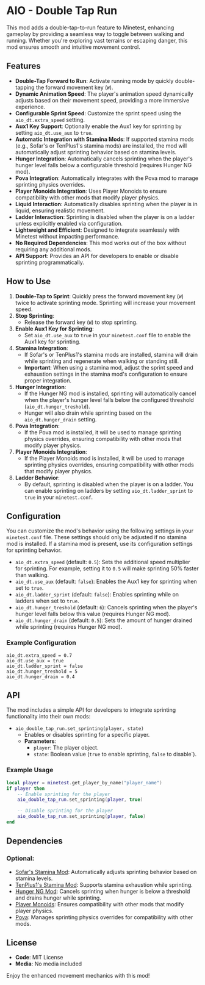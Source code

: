 # AIO - Double Tap Run

This mod adds a double-tap-to-run feature to Minetest, enhancing gameplay by providing a seamless way to toggle between walking and running. Whether you're exploring vast terrains or escaping danger, this mod ensures smooth and intuitive movement control.

## Features

- **Double-Tap Forward to Run**: Activate running mode by quickly double-tapping the forward movement key (`W`).
- **Dynamic Animation Speed**: The player's animation speed dynamically adjusts based on their movement speed, providing a more immersive experience.
- **Configurable Sprint Speed**: Customize the sprint speed using the `aio_dt.extra_speed` setting.
- **Aux1 Key Support**: Optionally enable the Aux1 key for sprinting by setting `aio_dt.use_aux` to `true`.
- **Automatic Integration with Stamina Mods**: If supported stamina mods (e.g., Sofar's or TenPlus1's stamina mods) are installed, the mod will automatically adjust sprinting behavior based on stamina levels.
- **Hunger Integration**: Automatically cancels sprinting when the player's hunger level falls below a configurable threshold (requires Hunger NG mod).
- **Pova Integration**: Automatically integrates with the Pova mod to manage sprinting physics overrides.
- **Player Monoids Integration**: Uses Player Monoids to ensure compatibility with other mods that modify player physics.
- **Liquid Interaction**: Automatically disables sprinting when the player is in liquid, ensuring realistic movement.
- **Ladder Interaction**: Sprinting is disabled when the player is on a ladder unless explicitly enabled via configuration.
- **Lightweight and Efficient**: Designed to integrate seamlessly with Minetest without impacting performance.
- **No Required Dependencies**: This mod works out of the box without requiring any additional mods.
- **API Support**: Provides an API for developers to enable or disable sprinting programmatically.

## How to Use

1. **Double-Tap to Sprint**: Quickly press the forward movement key (`W`) twice to activate sprinting mode. Sprinting will increase your movement speed.
2. **Stop Sprinting**:
   - Release the forward key (`W`) to stop sprinting.
3. **Enable Aux1 Key for Sprinting**:
   - Set `aio_dt.use_aux` to `true` in your `minetest.conf` file to enable the Aux1 key for sprinting.
4. **Stamina Integration**:
   - If Sofar's or TenPlus1's stamina mods are installed, stamina will drain while sprinting and regenerate when walking or standing still.
   - **Important**: When using a stamina mod, adjust the sprint speed and exhaustion settings in the stamina mod's configuration to ensure proper integration.
5. **Hunger Integration**:
   - If the Hunger NG mod is installed, sprinting will automatically cancel when the player's hunger level falls below the configured threshold (`aio_dt.hunger_treshold`).
   - Hunger will also drain while sprinting based on the `aio_dt.hunger_drain` setting.
6. **Pova Integration**:
   - If the Pova mod is installed, it will be used to manage sprinting physics overrides, ensuring compatibility with other mods that modify player physics.
7. **Player Monoids Integration**:
   - If the Player Monoids mod is installed, it will be used to manage sprinting physics overrides, ensuring compatibility with other mods that modify player physics.
8. **Ladder Behavior**:
   - By default, sprinting is disabled when the player is on a ladder. You can enable sprinting on ladders by setting `aio_dt.ladder_sprint` to `true` in your `minetest.conf`.

## Configuration

You can customize the mod's behavior using the following settings in your `minetest.conf` file. These settings should only be adjusted if no stamina mod is installed. If a stamina mod is present, use its configuration settings for sprinting behavior.

- `aio_dt.extra_speed` (default: `0.5`): Sets the additional speed multiplier for sprinting. For example, setting it to `0.5` will make sprinting 50% faster than walking.
- `aio_dt.use_aux` (default: `false`): Enables the Aux1 key for sprinting when set to `true`.
- `aio_dt.ladder_sprint` (default: `false`): Enables sprinting while on ladders when set to `true`.
- `aio_dt.hunger_treshold` (default: `6`): Cancels sprinting when the player's hunger level falls below this value (requires Hunger NG mod).
- `aio_dt.hunger_drain` (default: `0.5`): Sets the amount of hunger drained while sprinting (requires Hunger NG mod).

### Example Configuration
```plaintext
aio_dt.extra_speed = 0.7
aio_dt.use_aux = true
aio_dt.ladder_sprint = false
aio_dt.hunger_treshold = 5
aio_dt.hunger_drain = 0.4
```

## API

The mod includes a simple API for developers to integrate sprinting functionality into their own mods:

- `aio_double_tap_run.set_sprinting(player, state)`
  - Enables or disables sprinting for a specific player.
  - **Parameters**:
    - `player`: The player object.
    - `state`: Boolean value (`true` to enable sprinting, `false` to disable`).

### Example Usage
```lua
local player = minetest.get_player_by_name("player_name")
if player then
    -- Enable sprinting for the player
    aio_double_tap_run.set_sprinting(player, true)

    -- Disable sprinting for the player
    aio_double_tap_run.set_sprinting(player, false)
end
```

## Dependencies

### Optional:
- [Sofar's Stamina Mod](https://content.luanti.org/packages/sofar/stamina/?protocol_version=47): Automatically adjusts sprinting behavior based on stamina levels.
- [TenPlus1's Stamina Mod](https://content.luanti.org/packages/TenPlus1/stamina/?protocol_version=47): Supports stamina exhaustion while sprinting.
- [Hunger NG Mod](https://content.minetest.net/packages/TenPlus1/hunger_ng/): Cancels sprinting when hunger is below a threshold and drains hunger while sprinting.
- [Player Monoids](https://content.luanti.org/packages/Byakuren/player_monoids/?protocol_version=47): Ensures compatibility with other mods that modify player physics.
- [Pova](https://content.luanti.org/packages/TenPlus1/pova/): Manages sprinting physics overrides for compatibility with other mods.

## License

- **Code**: MIT License
- **Media**: No media included

Enjoy the enhanced movement mechanics with this mod!
